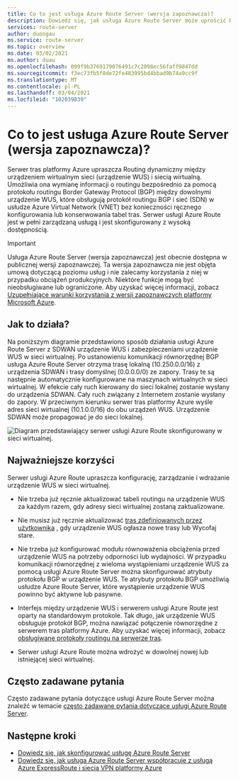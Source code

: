 ```yaml
---
title: Co to jest usługa Azure Route Server (wersja zapoznawcza)?
description: Dowiedz się, jak usługa Azure Route Server może uprościć Routing między urządzeniem wirtualnym sieci (urządzenie WUS) i siecią wirtualną.
services: route-server
author: duongau
ms.service: route-server
ms.topic: overview
ms.date: 03/02/2021
ms.author: duau
ms.openlocfilehash: 099f9b3769179076491c7c2098ec56faff9847dd
ms.sourcegitcommit: f3ec73fb5f8de72fe483995bd4bbad9b74a9cc9f
ms.translationtype: MT
ms.contentlocale: pl-PL
ms.lasthandoff: 03/04/2021
ms.locfileid: "102039839"
---
```

# <a name="what-is-azure-route-server-preview"></a>Co to jest usługa Azure Route Server (wersja zapoznawcza)? 

Serwer tras platformy Azure upraszcza Routing dynamiczny między urządzeniem wirtualnym sieci (urządzenie WUS) i siecią wirtualną. Umożliwia ona wymianę informacji o routingu bezpośrednio za pomocą protokołu routingu Border Gateway Protocol (BGP) między dowolnymi urządzenie WUS, które obsługują protokół routingu BGP i sieć (SDN) w usłudze Azure Virtual Network (VNET) bez konieczności ręcznego konfigurowania lub konserwowania tabel tras. Serwer usługi Azure Route jest w pełni zarządzaną usługą i jest skonfigurowany z wysoką dostępnością.

> [!IMPORTANT]
> Usługa Azure Route Server (wersja zapoznawcza) jest obecnie dostępna w publicznej wersji zapoznawczej.
> Ta wersja zapoznawcza nie jest objęta umową dotyczącą poziomu usług i nie zalecamy korzystania z niej w przypadku obciążeń produkcyjnych. Niektóre funkcje mogą być nieobsługiwane lub ograniczone.
> Aby uzyskać więcej informacji, zobacz [Uzupełniające warunki korzystania z wersji zapoznawczych platformy Microsoft Azure](https://azure.microsoft.com/support/legal/preview-supplemental-terms/).

## <a name="how-does-it-work"></a>Jak to działa?

Na poniższym diagramie przedstawiono sposób działania usługi Azure Route Server z SDWAN urządzenie WUS i zabezpieczeniami urządzenie WUS w sieci wirtualnej. Po ustanowieniu komunikacji równorzędnej BGP usługa Azure Route Server otrzyma trasę lokalną (10.250.0.0/16) z urządzenia SDWAN i trasy domyślnej (0.0.0.0/0) ze zapory. Trasy te są następnie automatycznie konfigurowane na maszynach wirtualnych w sieci wirtualnej. W efekcie cały ruch kierowany do sieci lokalnej zostanie wysłany do urządzenia SDWAN. Cały ruch związany z Internetem zostanie wysłany do zapory. W przeciwnym kierunku serwer tras platformy Azure wyśle adres sieci wirtualnej (10.1.0.0/16) do obu urządzeń WUS. Urządzenie SDWAN może propagować je do sieci lokalnej.

![Diagram przedstawiający serwer usługi Azure Route skonfigurowany w sieci wirtualnej.](./media/overview/route-server-overview.png)

## <a name="key-benefits"></a>Najważniejsze korzyści 

Serwer usługi Azure Route upraszcza konfigurację, zarządzanie i wdrażanie urządzenie WUS w sieci wirtualnej.  

* Nie trzeba już ręcznie aktualizować tabeli routingu na urządzenie WUS za każdym razem, gdy adresy sieci wirtualnej zostaną zaktualizowane. 

* Nie musisz już ręcznie aktualizować [tras zdefiniowanych przez użytkownika](../virtual-network/virtual-networks-udr-overview.md) , gdy urządzenie WUS ogłasza nowe trasy lub Wycofaj stare. 

* Nie trzeba już konfigurować modułu równoważenia obciążenia przed urządzenie WUS na potrzeby odporności lub wydajności. W przypadku komunikacji równorzędnej z wieloma wystąpieniami urządzenie WUS za pomocą usługi Azure Route Server można skonfigurować atrybuty protokołu BGP w urządzenie WUS. Te atrybuty protokołu BGP umożliwią usłudze Azure Route Server, które wystąpienie urządzenie WUS powinno być aktywne lub pasywne. 

* Interfejs między urządzenie WUS i serwerem usługi Azure Route jest oparty na standardowym protokole. Tak długo, jak urządzenie WUS obsługuje protokół BGP, można nawiązać połączenie równorzędne z serwerem tras platformy Azure. Aby uzyskać więcej informacji, zobacz [obsługiwane protokoły routingu na serwerze tras](route-server-faq.md#protocol).

* Serwer usługi Azure Route można wdrożyć w dowolnej nowej lub istniejącej sieci wirtualnej. 

## <a name="faq"></a>Często zadawane pytania

Często zadawane pytania dotyczące usługi Azure Route Server można znaleźć w temacie [często zadawane pytania dotyczące usługi Azure Route Server](route-server-faq.md).

## <a name="next-steps"></a>Następne kroki

- [Dowiedz się, jak skonfigurować usługę Azure Route Server](quickstart-configure-route-server-powershell.md)
- [Dowiedz się, jak usługa Azure Route Server współpracuje z usługą Azure ExpressRoute i siecią VPN platformy Azure](expressroute-vpn-support.md)
